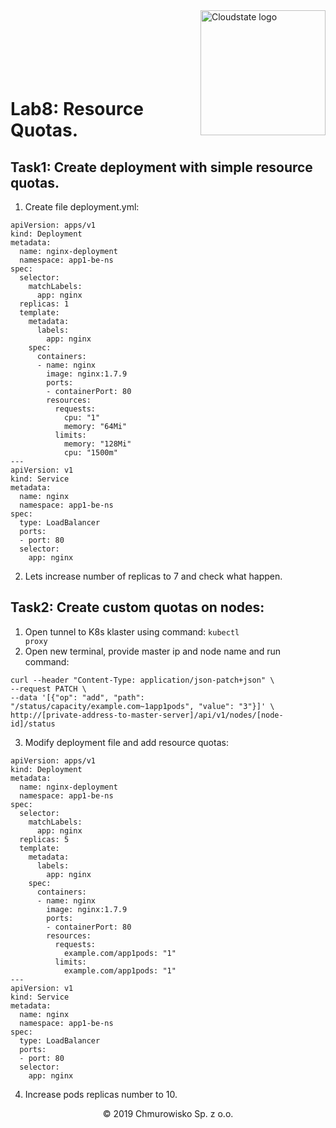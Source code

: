 

<img src="https://avatars1.githubusercontent.com/u/47143554?s=400&u=7c55eeec6479b4ff59df7cad452501a41635b0e4&v=4" alt="Cloudstate logo" width="200" align="right">
<br><br>
<br><br>
<br><br>

# Lab8: Resource Quotas.

## Task1: Create deployment with simple resource quotas.

1.	Create file deployment.yml:

```
apiVersion: apps/v1 
kind: Deployment
metadata:
  name: nginx-deployment
  namespace: app1-be-ns
spec:
  selector:
    matchLabels:
      app: nginx
  replicas: 1
  template:
    metadata:
      labels:
        app: nginx
    spec:
      containers:
      - name: nginx
        image: nginx:1.7.9
        ports:
        - containerPort: 80
        resources:
          requests:
            cpu: "1"
            memory: "64Mi"
          limits:
            memory: "128Mi"
            cpu: "1500m"
---
apiVersion: v1 
kind: Service 
metadata: 
  name: nginx 
  namespace: app1-be-ns
spec: 
  type: LoadBalancer 
  ports: 
  - port: 80 
  selector: 
    app: nginx
```
2. Lets increase number of replicas to 7 and check what happen.

## Task2: Create custom quotas on nodes:
1. Open tunnel to K8s klaster using command:
<code>kubectl proxy</code>
2. Open new terminal, provide master ip and node name and run command:

```
curl --header "Content-Type: application/json-patch+json" \
--request PATCH \
--data '[{"op": "add", "path": "/status/capacity/example.com~1app1pods", "value": "3"}]' \
http://[private-address-to-master-server]/api/v1/nodes/[node-id]/status
```
3. Modify deployment file and add resource quotas:
```
apiVersion: apps/v1 
kind: Deployment
metadata:
  name: nginx-deployment
  namespace: app1-be-ns
spec:
  selector:
    matchLabels:
      app: nginx
  replicas: 5
  template:
    metadata:
      labels:
        app: nginx
    spec:
      containers:
      - name: nginx
        image: nginx:1.7.9
        ports:
        - containerPort: 80
        resources:
          requests:
            example.com/app1pods: "1"
          limits:
            example.com/app1pods: "1"
---
apiVersion: v1 
kind: Service 
metadata: 
  name: nginx 
  namespace: app1-be-ns
spec: 
  type: LoadBalancer 
  ports: 
  - port: 80 
  selector: 
    app: nginx
```
4. Increase pods replicas number to 10.

<center><p>&copy; 2019 Chmurowisko Sp. z o.o.<p></center>


